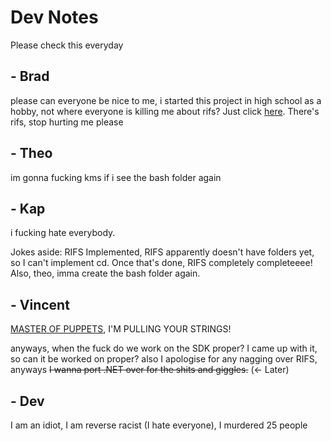 # Dev Notes

Please check this everyday

## - Brad

please can everyone be nice to me, i started this project in high school as a hobby, not where everyone is killing me about rifs? Just click [here](https://github.com/Via-Operating/RIFS). There's rifs, stop hurting me please


## - Theo

im gonna fucking kms if i see the bash folder again

## - Kap
i fucking hate everybody.

Jokes aside: RIFS Implemented, RIFS apparently doesn't have folders yet, so I can't implement cd. Once that's done, RIFS completely completeeee! Also, theo, imma create the bash folder again.

## - Vincent
[MASTER OF PUPPETS](https://open.spotify.com/track/2MuWTIM3b0YEAskbeeFE1i?si=POP0gB4nSY-stbqPH6Yt4w), I'M PULLING YOUR STRINGS!

anyways, when the fuck do we work on the SDK proper? I came up with it, so can it be worked on proper? also I apologise for any nagging over RIFS, anyways ~~I wanna port .NET over for the shits and giggles.~~ (<- Later)

## - Dev

I am an idiot, I am reverse racist (I hate everyone), I murdered 25 people
